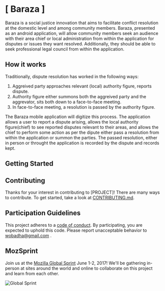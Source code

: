 # [ Baraza ]

Baraza is a social justice innovation that aims to facilitate conflict resolution at the domestic level and among community members. Baraza, presented as an android application, will allow community members seek an audience with their area chief or local administration from within the application for disputes or issues they want resolved. Additionally, they should be able to seek professional legal council from within the application.


## How it works
Traditionally, dispute resolution has worked in the following ways:
1. Aggreived party approaches relevant (local) authority figure, reports dispute.
2. Authority figure either summons both the aggreived party and the aggrevator, sits both down to a face-to-face meeting.
3. In face-to-face meeting, a resolution is passed by the authority figure.

The Baraza mobile application will digitize this process. The application allows a user to report a dispute arising, allows the local authority figure(chief) to see reported disputes relevant to their areas, and allows the chief to perform some action as per the dipute either pass a resolution from within the application or summon the parties. The passed resolution, either in person or throught the application is recorded by the dispute and records kept.


## Getting Started


## Contributing

Thanks for your interest in contributing to [PROJECT]! There are many ways to contribute. To get started, take a look at [CONTRIBUTING.md](CONTRIBUTING.md).

## Participation Guidelines

This project adheres to a [code of conduct](CODE_OF_CONDUCT.md). By participating, you are expected to uphold this code. Please report unacceptable behavior to wobadha@gmail.com .

## MozSprint

Join us at the [Mozilla Global Sprint](http://mozilla.github.io/global-sprint/) June 1-2, 2017! We'll be gathering in-person at sites around the world and online to collaborate on this project and learn from each other.

![Global Sprint](https://cloud.githubusercontent.com/assets/617994/24632585/b2b07dcc-1892-11e7-91cf-f9e473187cf7.png)
